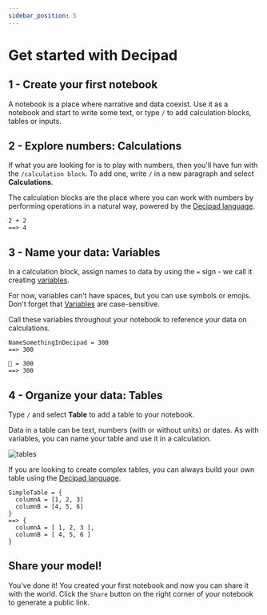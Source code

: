 ```yaml
---
sidebar_position: 5
---
```


# Get started with Decipad

## 1 - Create your first notebook

A notebook is a place where narrative and data coexist.
Use it as a notebook and start to write some text, or type `/` to add calculation blocks, tables or inputs.

## 2 - Explore numbers: Calculations

If what you are looking for is to play with numbers, then you'll have fun with the `/calculation block`. To add one, write `/` in a new paragraph and select **Calculations**.

The calculation blocks are the place where you can work with numbers by performing operations in a natural way, powered by the [Decipad language](../language).

```deci live
2 + 2
==> 4
```

## 3 - Name your data: Variables

In a calculation block, assign names to data by using the `=` sign - we call it creating [variables](/docs/language/variables).

For now, variables can't have spaces, but you can use symbols or emojis. Don't forget that [Variables](/docs/language/variables) are case-sensitive.

Call these variables throughout your notebook to reference your data on calculations.

```deci live
NameSomethingInDecipad = 300
==> 300
```

```deci live
🐙 = 300
==> 300
```

## 4 - Organize your data: Tables

Type `/` and select **Table** to add a table to your notebook.

Data in a table can be text, numbers (with or without units) or dates.
As with variables, you can name your table and use it in a calculation.

![tables](https://user-images.githubusercontent.com/76447845/146926068-463a1bc4-e70d-443d-a05b-6f49dcecf310.gif)

If you are looking to create complex tables, you can always build your own table using the [Decipad language](/docs/organising-your-data/tables).

```deci live
SimpleTable = {
  columnA = [1, 2, 3]
  columnB = [4, 5, 6]
}
==> {
  columnA = [ 1, 2, 3 ],
  columnB = [ 4, 5, 6 ]
}
```

## Share your model!

You've done it! You created your first notebook and now you can share it with the world. Click the `Share` button on the right corner of your notebook to generate a public link.
